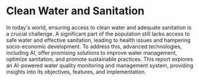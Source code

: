 # Clean Water and Sanitation
In today's world, ensuring access to clean water and adequate sanitation is a crucial challenge. A significant part of the population still lacks access to safe water and effective sanitation, leading to health issues and hampering socio-economic development. To address this, advanced technologies, including AI, offer promising solutions to improve water management, optimize sanitation, and promote sustainable practices. This report explores an AI-powered water quality monitoring and management system, providing insights into its objectives, features, and implementation.
